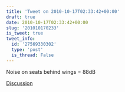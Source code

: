 ```yaml
---
title: 'Tweet on 2010-10-17T02:33:42+00:00'
draft: true
date: 2010-10-17T02:33:42+00:00
slug: '201010170233'
is_tweet: true
tweet_info:
  id: '27569330302'
  type: 'post'
  is_thread: False
---
```




Noise on seats behind wings = 88dB

[Discussion](https://x.com/sytelus/status/27569330302)
